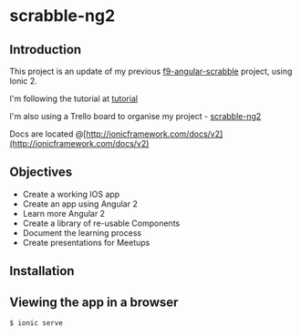 # scrabble-ng2

## Introduction

This project is an update of my previous [f9-angular-scrabble](https://github.com/russellf9/f9-angular-scrabble) project, using Ionic 2.

I'm following the tutorial at [tutorial](https://ionicframework.com/docs/v2/setup/tutorial/)

I'm also using a Trello board to organise my project - [scrabble-ng2](https://trello.com/b/ov75YrBN/scrabble-ng2)

Docs are located @[http://ionicframework.com/docs/v2](http://ionicframework.com/docs/v2)


## Objectives

* Create a working IOS app
* Create an app using Angular 2
* Learn more Angular 2
* Create a library of re-usable Components
* Document the learning process
* Create presentations for Meetups


## Installation

## Viewing the app in a browser

```
$ ionic serve
```

